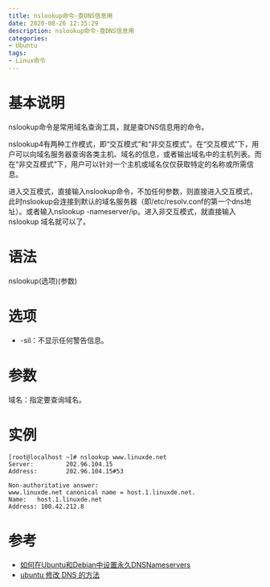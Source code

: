 ```yaml
---
title: nslookup命令-查DNS信息用
date: 2020-08-26 12:35:29
description: nslookup命令-查DNS信息用
categories:
- Ubuntu
tags:
- Linux命令
---
```

#   基本说明
 nslookup命令是常用域名查询工具，就是查DNS信息用的命令。

nslookup4有两种工作模式，即“交互模式”和“非交互模式”。在“交互模式”下，用户可以向域名服务器查询各类主机、域名的信息，或者输出域名中的主机列表。而在“非交互模式”下，用户可以针对一个主机或域名仅仅获取特定的名称或所需信息。

进入交互模式，直接输入nslookup命令，不加任何参数，则直接进入交互模式，此时nslookup会连接到默认的域名服务器（即/etc/resolv.conf的第一个dns地址）。或者输入nslookup -nameserver/ip。进入非交互模式，就直接输入nslookup 域名就可以了。


#   语法
nslookup(选项)(参数)

#   选项
+   -sil：不显示任何警告信息。

#   参数
域名：指定要查询域名。

#   实例
```console
[root@localhost ~]# nslookup www.linuxde.net
Server:         202.96.104.15
Address:        202.96.104.15#53

Non-authoritative answer:
www.linuxde.net canonical name = host.1.linuxde.net.
Name:   host.1.linuxde.net
Address: 100.42.212.8
```

#   参考
+   [如何在Ubuntu和Debian中设置永久DNSNameservers](https://www.howtoing.com/set-permanent-dns-nameservers-in-ubuntu-debian)
+   [ubuntu 修改 DNS 的方法](https://www.runoob.com/w3cnote/ubuntu-modify-dns.html)
